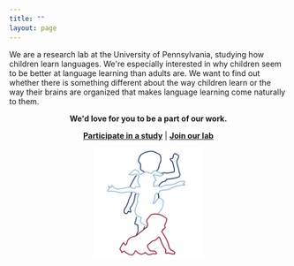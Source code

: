 ```yaml
---
title: ""
layout: page
---
```


We are a research lab at the University of Pennsylvania, studying how children learn languages. We're especially interested in why children seem to be better at language learning than adults are.  We want to find out whether there is something different about the way children learn or the way their brains are organized that makes language learning come naturally to them.

  <p align="center"><strong>We'd love for you to be a part of our work.</strong></p>
  <p align="center"><strong><a href="participate">Participate in a study</a></strong>  
      |  <strong><a href="people#join-our-team">Join our lab</a></strong></p>

  <p align="center">
      <img src= "images/lablogo.png" width="200" height="200" align="middle"/>
  </p>
